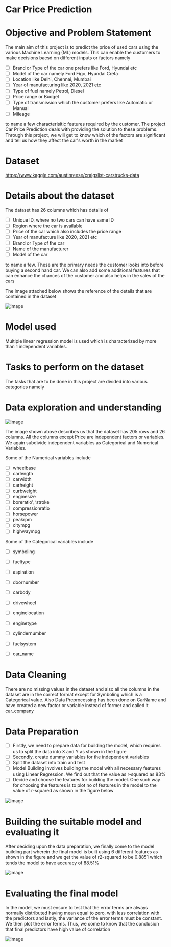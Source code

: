 # Car Price Prediction

# Objective and Problem Statement

The main aim of this project is to predict the price of used cars using the various Machine Learning (ML) models. This can enable the customers to make decisions baesd on different inputs or factors namely 

- [ ] Brand or Type of the car one prefers like Ford, Hyundai etc
- [ ] Model of the car namely Ford Figo, Hyundai Creta
- [ ] Location like Delhi, Chennai, Mumbai
- [ ] Year of manufacturing like 2020, 2021 etc
- [ ] Type of fuel namely Petrol, Diesel
- [ ] Price range or Budget
- [ ] Type of transmission which the customer prefers like Automatic or Manual 
- [ ] Mileage 

to name a few characterisitic features required by the customer. The project Car Price Prediction deals with providing the solution to these problems. Through this project, we will get to know which of the factors are significant and tell us how they affect the car's worth in the market

# Dataset

https://www.kaggle.com/austinreese/craigslist-carstrucks-data

# Details about the dataset

The dataset has 26 columns which has details of 

- [ ] Unique ID, where no two cars can have same ID
- [ ] Region where the car is available 
- [ ] Price of the car which also includes the price range
- [ ] Year of manufacture like 2020, 2021 etc
- [ ] Brand or Type of the car
- [ ] Name of the manufacturer
- [ ] Model of the car

to name a few. These are the primary needs the customer looks into before buying a second hand car. We can also add some additional features that can enhance the chances of the customer and also helps in the sales of the cars

The image attached below shows the reference of the details that are contained in the dataset

![image](https://user-images.githubusercontent.com/73659436/157170886-bdc786a6-2c75-4180-bb39-8682ed87c158.png)

# Model used 
Multiple linear regression model is used which is characterized by more than 1 independent variables. 
# Tasks to perform on the dataset

The tasks that are to be done in this project are divided into various categories namely

# Data exploration and understanding

![image](https://user-images.githubusercontent.com/73659436/157187541-f89e5bbd-0efd-4a9d-b18c-30b4ea243212.png)

The image shown above describes us that the dataset has 205 rows and 26 columns. All the columns except Price are independent factors or variables. We again subdivide independent variables as Categorical and Numerical Variables. 

Some of the Numerical variables include

- [ ] wheelbase
- [ ] carlength
- [ ] carwidth
- [ ] carheight
- [ ] curbweight
- [ ] enginesize
- [ ] boreratio’, ‘stroke
- [ ] compressionratio
- [ ] horsepower
- [ ] peakrpm
- [ ] citympg
- [ ] highwaympg

Some of the Categorical variables include

- [ ] symboling
- [ ] fueltype
- [ ] aspiration
- [ ] doornumber
- [ ] carbody
- [ ] drivewheel
- [ ] enginelocation
- [ ] enginetype
- [ ] cylindernumber
- [ ] fuelsystem
- [ ] car_name



# Data Cleaning

There are no missing values in the dataset and also all the columns in the dataset are in the correct format except for Symboling which is a Categorical value. Also Data Preprocessing has been done on CarName and have created a new factor or variable instead of former and called it car_company

# Data Preparation

- [ ] Firstly, we need to prepare data for building the model, which requires us to split the data into X and Y as shown in the figure
- [ ] Secondly, create dummy variables for the independent variables
- [ ] Split the dataset into train and test 
- [ ] Model Building involves building the model with all necessary features using Linear Regression. We find out that the value as r-squared as 83% 
- [ ] Decide and choose the features for building the model. One such way for choosing the features is to plot no of features in the model to the value of r-squared
 as shown in the figure below

![image](https://user-images.githubusercontent.com/73659436/157192299-d0bf865d-fa58-4475-9580-5af4c6696e52.png)

# Building the suitable model and evaluating it

After deciding upon the data preparation, we finally come to the model building part wherein the final model is built using 6 different features as shown in the figure and we get the value of r2-squared to be 0.8851 which tends the model to have accuracy of 88.51%

![image](https://user-images.githubusercontent.com/73659436/157193097-3a862dcc-1086-4c08-8a2b-e60ae64b61ab.png)

# Evaluating the final model

In the model, we must ensure to test that the error terms are always normally distributed having mean equal to zero, with less correlation with the predictors and lastly, the variance of the error terms must be constant. We then plot the error terms. Thus, we come to know that the conclusion that final predictors have high value of correlation

![image](https://user-images.githubusercontent.com/73659436/157193794-479fa8bf-ca4b-40fe-8d5b-27d40b2b3a0f.png)
